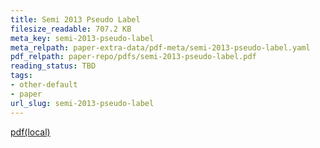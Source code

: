 ```yaml
---
title: Semi 2013 Pseudo Label
filesize_readable: 707.2 KB
meta_key: semi-2013-pseudo-label
meta_relpath: paper-extra-data/pdf-meta/semi-2013-pseudo-label.yaml
pdf_relpath: paper-repo/pdfs/semi-2013-pseudo-label.pdf
reading_status: TBD
tags:
- other-default
- paper
url_slug: semi-2013-pseudo-label
---
```


[pdf(local)](../../paper-repo/pdfs/semi-2013-pseudo-label.pdf)
